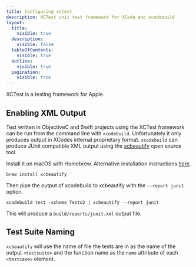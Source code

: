 ```yaml
---
title: Configuring xctest
description: XCTest unit test framework for XCode and xcodebuild
layout:
  title:
    visible: true
  description:
    visible: false
  tableOfContents:
    visible: true
  outline:
    visible: true
  pagination:
    visible: true
---
```


XCTest is a testing framework for Apple.

## Enabling XML Output
Test written in ObjectiveC and Swift projects using the XCTest framework can be run from the command line with `xcodebuild`. Unfortunately it only produces output in XCodes internal proprietary format. `xcodebuild` can produce JUnit compatible XML output using the [xcbeautify](https://github.com/cpisciotta/xcbeautify) open source tool.

Install it on macOS with Homebrew. Alternative installation instructions [here](https://github.com/cpisciotta/xcbeautify?tab=readme-ov-file#installation).

```shell
brew install xcbeautify
```
Then pipe the output of xcodebuild to xcbeautify with the `--report junit` option.

```shell
xcodebuild test -scheme Testo2 | xcbeautify --report junit 
```
This will produce a `build/reports/junit.xml` output file.



## Test Suite Naming

`xcbeautify` will use the name of file the tests are in as the name of the output `<testsuite>` and the function name as the `name` attribute of each `<testcase>` element.







